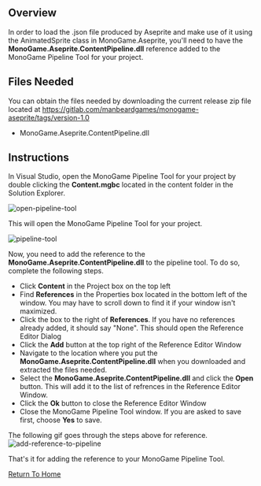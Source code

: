 ## Overview
In order to load the .json file produced by Aseprite and make use of it using the AnimatedSprite class in MonoGame.Aseprite, you'll need to have the **MonoGame.Aseprite.ContentPipeline.dll** reference added to the MonoGame Pipeline Tool for your project.  

## Files Needed
You can obtain the files needed by downloading the current release zip file located at https://gitlab.com/manbeardgames/monogame-aseprite/tags/version-1.0  

* MonoGame.Aseprite.ContentPipeline.dll  

## Instructions
In Visual Studio, open the MonoGame Pipeline Tool for your project by double clicking the **Content.mgbc** located in the content folder in the Solution Explorer.  

![open-pipeline-tool](uploads/a8a167245c75e59956ba53d5c03c56f7/open-pipeline-tool.png)  

This will open the MonoGame Pipeline Tool for your project. 

![pipeline-tool](uploads/fd682da2beaf9dda9fefe22b16775d91/pipeline-tool.png)  

Now, you need to add the reference to the **MonoGame.Aseprite.ContentPipeline.dll** to the pipeline tool.  To do so, complete the following steps.

* Click **Content** in the Project box on the top left
* Find **References** in the Properties box located in the bottom left of the window.  You may have to scroll down to find it if your window isn't maximized.
* Click the box to the right of **References**.  If you have no references already added, it should say "None".  This should open the Reference Editor Dialog
* Click the **Add** button at the top right of the Reference Editor Window
* Navigate to the location where you put the **MonoGame.Aseprite.ContentPipeline.dll** when you downloaded and extracted the files needed.
* Select the **MonoGame.Aseprite.ContentPipeline.dll** and click the **Open** button. This will add it to the list of refrences in the Reference Editor Window.
* Click the **Ok** button to close the Reference Editor Window
* Close the MonoGame Pipeline Tool window.  If you are asked to save first, choose **Yes** to save.  

The following gif goes through the steps above for reference.  
![add-reference-to-pipeline](uploads/9142bb61bc45bc376373558ce6936533/add-reference-to-pipeline.gif)  

That's it for adding the reference to your MonoGame Pipeline Tool.

[Return To Home](home)